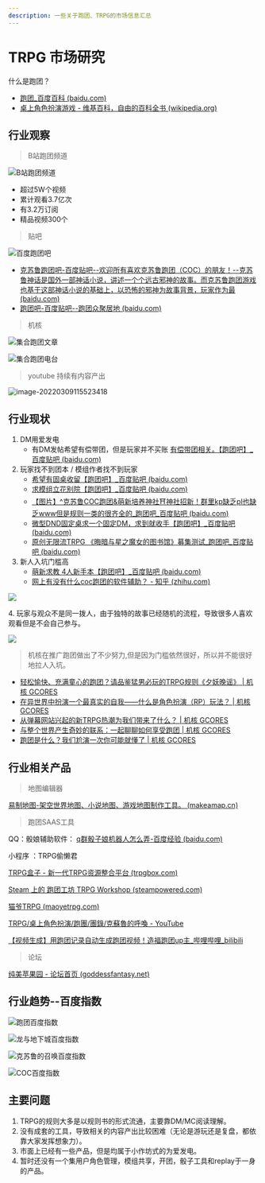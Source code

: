 ```yaml
---
description: 一些关于跑团、TRPG的市场信息汇总
---
```


# TRPG 市场研究

什么是跑团？

* [跑团\_百度百科 (baidu.com)](https://baike.baidu.com/item/%E8%B7%91%E5%9B%A2/9451312?fr=aladdin)
* [桌上角色扮演游戏 - 维基百科，自由的百科全书 (wikipedia.org)](https://zh.wikipedia.org/wiki/%E6%A1%8C%E4%B8%8A%E8%A7%92%E8%89%B2%E6%89%AE%E6%BC%94%E9%81%8A%E6%88%B2)

## 行业观察

> B站跑团频道

![B站跑团频道](.gitbook/assets/网页捕获\_9-3-2022\_104457\_www.bilibili.com.jpeg)

* 超过5W个视频
* 累计观看3.7亿次
* 有3.2万订阅
* 精品视频300个

> 贴吧

![百度跑团吧](.gitbook/assets/image-20220309105608150.png)

* [克苏鲁跑团吧-百度贴吧--欢迎所有喜欢克苏鲁跑团（COC）的朋友！--克苏鲁神话是国外一部神话小说，讲述一个个远古邪神的故事。而克苏鲁跑团游戏也基于这部神话小说的基础上，以恐怖的邪神为故事背景，玩家作为最 (baidu.com)](https://tieba.baidu.com/f?kw=%E5%85%8B%E8%8B%8F%E9%B2%81%E8%B7%91%E5%9B%A2\&ie=utf-8)
* [跑团吧-百度贴吧--跑团众聚居地 (baidu.com)](https://tieba.baidu.com/f?kw=%E8%B7%91%E5%9B%A2\&ie=utf-8)

> 机核

![集合跑团文章](.gitbook/assets/image-20220309112125215.png)

![集合跑团电台](.gitbook/assets/image-20220309112148335.png)

> youtube 持续有内容产出

![image-20220309115523418](.gitbook/assets/image-20220309115523418.png)

## 行业现状

1. DM用爱发电
   * 有DM发帖希望有偿带团，但是玩家并不买账 [有偿带团相关。【跑团吧】\_百度贴吧 (baidu.com)](https://tieba.baidu.com/p/7428101807)
2. 玩家找不到团本 / 模组作者找不到玩家
   * [希望有固桌收留【跑团吧】\_百度贴吧 (baidu.com)](https://tieba.baidu.com/p/7750327906)
   * [求模组立花别院【跑团吧】\_百度贴吧 (baidu.com)](https://tieba.baidu.com/p/7504639791)
   * [【图片】^克苏鲁COC跑团&萌新培养神社⛩️神社招新！群里kp缺乏pl也缺乏www但是规则一类的很齐全的\_跑团吧\_百度贴吧 (baidu.com)](https://tieba.baidu.com/p/6861620400)
   * [微型DND固定桌求一个固定DM，求到就收手【跑团吧】\_百度贴吧 (baidu.com)](https://tieba.baidu.com/p/7751214041)
   * [原创无限流TRPG 《晦暗与星之魔女的图书馆》募集测试\_跑团吧\_百度贴吧 (baidu.com)](https://tieba.baidu.com/p/7710463148)
3. 新人入坑门槛高
   * [萌新求教 4人新手本【跑团吧】\_百度贴吧 (baidu.com)](https://tieba.baidu.com/p/7750374665)
   * [网上有没有什么coc跑团的软件辅助？ - 知乎 (zhihu.com)](https://www.zhihu.com/question/368486203)

![](.gitbook/assets/image-20220309113905704.png)

4\. 玩家与观众不是同一拨人，由于独特的故事已经随机的流程，导致很多人喜欢观看但是不会自己参与。

![](.gitbook/assets/image-20220309135315211.png)

> 机核在推广跑团做出了不少努力,但是因为门槛依然很好，所以并不能很好地拉人入坑。

* [轻松愉快、充满童心的跑团？请品鉴猛男必玩的TRPG规则《夕妖晚谣》 | 机核 GCORES](https://www.gcores.com/radios/128662)
* [在异世界中扮演一个最真实的自我——什么是角色扮演（RP）玩法？ | 机核 GCORES](https://www.gcores.com/radios/123966)
* [从弹幕网站兴起的新TRPG热潮为我们带来了什么？ | 机核 GCORES](https://www.gcores.com/radios/103644)
* [与整个世界产生奇妙的联系：一起聊聊如何享受跑团 | 机核 GCORES](https://www.gcores.com/radios/112303)
* [跑团是什么？我们尬演一次你可能就懂了 | 机核 GCORES](https://www.gcores.com/radios/110634)

## 行业相关产品

> 地图编辑器

[易制地图-架空世界地图、小说地图、游戏地图制作工具。 (makeamap.cn)](https://www.makeamap.cn)

> 跑团SAAS工具

QQ：骰娘辅助软件： [q群骰子娘机器人怎么弄-百度经验 (baidu.com)](https://jingyan.baidu.com/article/a378c96062ac66f2282830a8.html)

小程序 ：TRPG偷懒君

[TRPG盒子 - 新一代TRPG资源整合平台 (trpgbox.com)](https://www.trpgbox.com)

[Steam 上的 跑团工坊 TRPG Workshop (steampowered.com)](https://store.steampowered.com/app/1640990/\_TRPG\_Workshop/)

[猫爷TRPG (maoyetrpg.com)](https://maoyetrpg.com)

[TRPG/桌上角色扮演/跑團/團錄/克蘇魯的呼喚 - YouTube](https://www.youtube.com/playlist?list=PL8dvi39xPsnndjbjOu-rULn5H5iOCdw28)

[【视频生成】用跑团记录自动生成跑团视频！造福跑团up主\_哔哩哔哩\_bilibili](https://www.bilibili.com/video/BV1T5411e78j?p=1)

> 论坛

[纯美苹果园 - 论坛首页 (goddessfantasy.net)](http://www.goddessfantasy.net/bbs/)

## 行业趋势--百度指数

![跑团百度指数](.gitbook/assets/image-20220309114404477.png)

![龙与地下城百度指数](.gitbook/assets/image-20220309114752237.png)

![克苏鲁的召唤百度指数](.gitbook/assets/image-20220309114604616.png)

![COC百度指数](.gitbook/assets/image-20220309114500293.png)

## 主要问题

1. TRPG的规则大多是以规则书的形式流通，主要靠DM/MC阅读理解。
2. 没有成套的工具，导致相关的内容产出比较困难（无论是游玩还是复盘，都依靠大家发挥想象力）。
3. 市面上已经有一些产品，但是均属于小作坊式的为爱发电。
4. 暂时还没有一个集用户角色管理，模组共享，开团，骰子工具和replay于一身的产品。
